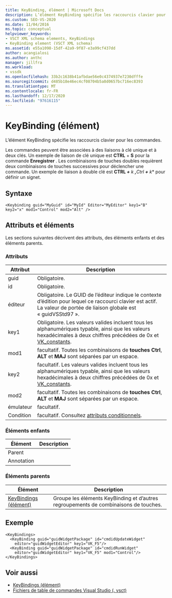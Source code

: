 ```yaml
---
title: KeyBinding, élément | Microsoft Docs
description: L’élément KeyBinding spécifie les raccourcis clavier pour les commandes. Les commandes peuvent être associées à des liaisons à clé unique et à deux clés.
ms.custom: SEO-VS-2020
ms.date: 11/04/2016
ms.topic: conceptual
helpviewer_keywords:
- VSCT XML schema elements, KeyBindings
- KeyBinding element (VSCT XML schema)
ms.assetid: e55a1098-15df-42a9-9f87-e3a99cf437dd
author: acangialosi
ms.author: anthc
manager: jillfra
ms.workload:
- vssdk
ms.openlocfilehash: 33b2c1638b41afbdae56e0c4374937e7230dfffe
ms.sourcegitcommit: d485b18e46ec4cf08704b5a8d0657bc716ec8393
ms.translationtype: MT
ms.contentlocale: fr-FR
ms.lasthandoff: 12/17/2020
ms.locfileid: "97616115"
---
```

# <a name="keybinding-element"></a>KeyBinding (élément)
L’élément KeyBinding spécifie les raccourcis clavier pour les commandes.

 Les commandes peuvent être associées à des liaisons à clé unique et à deux clés. Un exemple de liaison de clé unique est **CTRL** + **S** pour la commande **Enregistrer** . Les combinaisons de touches doubles requièrent deux combinaisons de touches successives pour déclencher une commande. Un exemple de liaison à double clé est <strong>CTRL *+</strong> k <strong>,</strong>Ctrl <strong>+</strong> k** pour définir un signet.

## <a name="syntax"></a>Syntaxe

```
<Keybinding guid="MyGuid" id="MyId" Editor="MyEditor" key1="B" key2="x" mod1="Control" mod2="Alt" />
```

## <a name="attributes-and-elements"></a>Attributs et éléments
 Les sections suivantes décrivent des attributs, des éléments enfants et des éléments parents.

### <a name="attributes"></a>Attributs

|Attribut|Description|
|---------------|-----------------|
|guid|Obligatoire.|
|id|Obligatoire.|
|éditeur|Obligatoire. Le GUID de l’éditeur indique le contexte d’édition pour lequel ce raccourci clavier est actif. La valeur de portée de liaison globale est « guidVSStd97 ».|
|key1|Obligatoire. Les valeurs valides incluent tous les alphanumériques typable, ainsi que les valeurs hexadécimales à deux chiffres précédées de 0x et [VK_constants](/windows/desktop/inputdev/virtual-key-codes).|
|mod1|facultatif. Toutes les combinaisons de **touches Ctrl**, **ALT** et **MAJ** sont séparées par un espace.|
|key2|facultatif. Les valeurs valides incluent tous les alphanumériques typable, ainsi que les valeurs hexadécimales à deux chiffres précédées de 0x et [VK_constants](/windows/desktop/inputdev/virtual-key-codes).|
|mod2|facultatif. Toutes les combinaisons de **touches Ctrl**, **ALT** et **MAJ** sont séparées par un espace.|
|émulateur|facultatif.|
|Condition|facultatif. Consultez [attributs conditionnels](../extensibility/vsct-xml-schema-conditional-attributes.md).|

### <a name="child-elements"></a>Éléments enfants

|Élément|Description|
|-------------|-----------------|
|Parent||
|Annotation||

### <a name="parent-elements"></a>Éléments parents

|Élément|Description|
|-------------|-----------------|
|[KeyBindings (élément)](../extensibility/keybindings-element.md)|Groupe les éléments KeyBinding et d’autres regroupements de combinaisons de touches.|

## <a name="example"></a>Exemple

```
<KeyBindings>
  <KeyBinding guid="guidWidgetPackage" id="cmdidUpdateWidget"
    editor="guidWidgetEditor" key1="VK_F5"/>
  <KeyBinding guid="guidWidgetPackage" id="cmdidRunWidget"
    editor="guidWidgetEditor" key1="VK_F5" mod1="Control"/>
</KeyBindings>
```

## <a name="see-also"></a>Voir aussi
- [KeyBindings (élément)](../extensibility/keybindings-element.md)
- [Fichiers de table de commandes Visual Studio (. vsct)](../extensibility/internals/visual-studio-command-table-dot-vsct-files.md)
